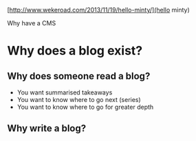

[http://www.wekeroad.com/2013/11/19/hello-minty/](hello minty)


Why have a CMS


# Why does a blog exist? 

## Why does someone read a blog?

* You want summarised takeaways
* You want to know where to go next (series)
* You want to know where to go for greater depth

## Why write a blog?